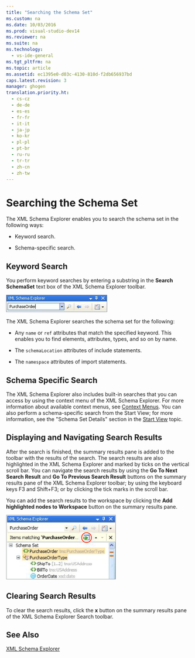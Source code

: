 ```yaml
---
title: "Searching the Schema Set"
ms.custom: na
ms.date: 10/03/2016
ms.prod: visual-studio-dev14
ms.reviewer: na
ms.suite: na
ms.technology: 
  - vs-ide-general
ms.tgt_pltfrm: na
ms.topic: article
ms.assetid: ec1395e0-d03c-4130-810d-f2db656937bd
caps.latest.revision: 3
manager: ghogen
translation.priority.ht: 
  - cs-cz
  - de-de
  - es-es
  - fr-fr
  - it-it
  - ja-jp
  - ko-kr
  - pl-pl
  - pt-br
  - ru-ru
  - tr-tr
  - zh-cn
  - zh-tw
---
```

# Searching the Schema Set
The XML Schema Explorer enables you to search the schema set in the following ways:  
  
-   Keyword search.  
  
-   Schema-specific search.  
  
## Keyword Search  
 You perform keyword searches by entering a substring in the **Search SchemaSet** text box of the XML Schema Explorer toolbar.  
  
 ![XML Schema Explorer Keyword Search](../VS_IDE/media/SchemaExplorerSearch.gif "SchemaExplorerSearch")  
  
 The XML Schema Explorer searches the schema set for the following:  
  
-   Any `name` or `ref` attributes that match the specified keyword. This enables you to find elements, attributes, types, and so on by name.  
  
-   The `schemaLocation` attributes of include statements.  
  
-   The `namespace` attributes of import statements.  
  
## Schema Specific Search  
 The XML Schema Explorer also includes built-in searches that you can access by using the context menu of the XML Schema Explorer. For more information about available context menus, see [Context Menus](../VS_IDE/Context-Menus--XML-Schema-Explorer-.md). You can also perform a schema-specific search from the Start View; for more information, see the "Schema Set Details" section in the [Start View](../VS_IDE/Start-View.md) topic.  
  
## Displaying and Navigating Search Results  
 After the search is finished, the summary results pane is added to the toolbar with the results of the search. The search results are also highlighted in the XML Schema Explorer and marked by ticks on the vertical scroll bar. You can navigate the search results by using the **Go To Next Search Result** and **Go To Previous Search Result** buttons on the summary results pane of the XML Schema Explorer toolbar; by using the keyboard keys F3 and Shift+F3; or by clicking the tick marks in the scroll bar.  
  
 You can add the search results to the workspace by clicking the **Add highlighted nodes to Workspace** button on the summary results pane.  
  
 ![XML Schema Explorer Search Result](../VS_IDE/media/SchemaExplorerSearchResult.gif "SchemaExplorerSearchResult")  
  
## Clearing Search Results  
 To clear the search results, click the **x** button on the summary results pane of the XML Schema Explorer Search toolbar.  
  
## See Also  
 [XML Schema Explorer](../VS_IDE/XML-Schema-Explorer.md)
